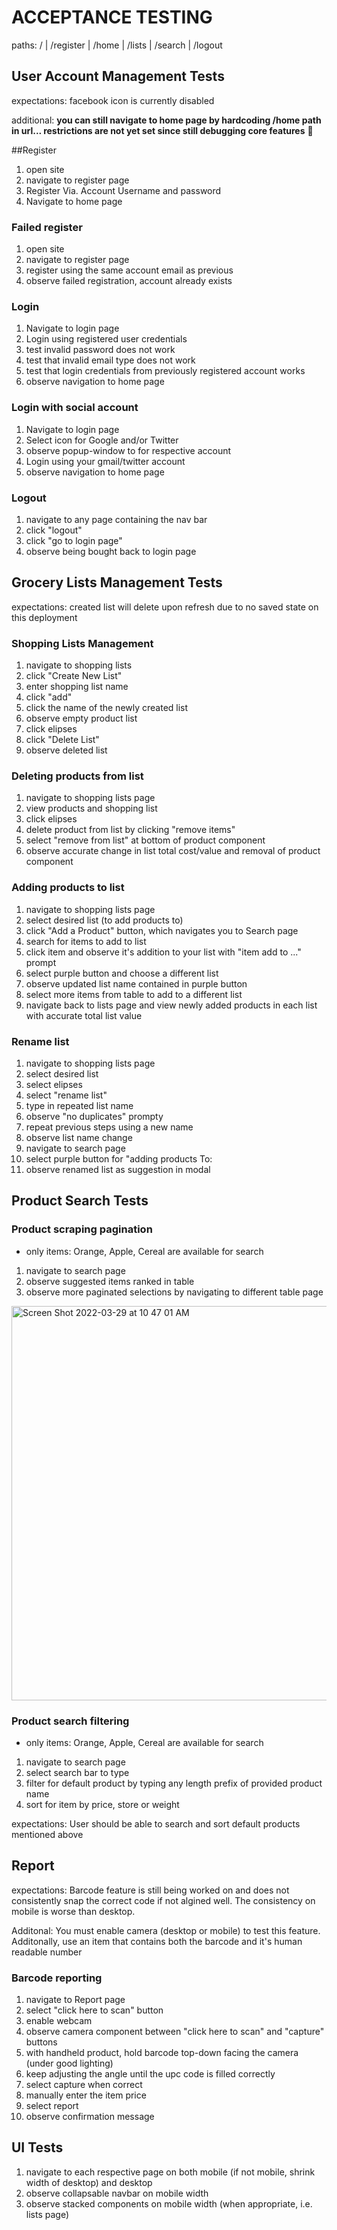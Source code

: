 # ACCEPTANCE TESTING
paths: / | /register | /home | /lists | /search | /logout
## User Account Management Tests
expectations: facebook icon is currently disabled

additional: **you can still navigate to home page by hardcoding /home path in url... restrictions are not yet set since still debugging core features** 🕺

##Register
1. open site
2. navigate to register page
3. Register Via. Account Username and password
4. Navigate to home page

### Failed register
1. open site 
2. navigate to register page
3. register using the same account email as previous
4. observe failed registration, account already exists

### Login
1. Navigate to login page
2. Login using registered user credentials
3. test invalid password does not work
4. test that invalid email type does not work
5. test that login credentials from previously registered account works
6. observe navigation to home page

### Login with social account
1. Navigate to login page
2. Select icon for Google and/or Twitter
3. observe popup-window to for respective account
4. Login using your gmail/twitter account
5. observe navigation to home page

### Logout 
1. navigate to any page containing the nav bar
2. click "logout"
3. click "go to login page"
4. observe being bought back to login page

## Grocery Lists Management Tests

expectations: created list will delete upon refresh due to no saved state on this deployment

### Shopping Lists Management 
1. navigate to shopping lists
2. click "Create New List"
3. enter shopping list name
4. click "add"
5. click the name of the newly created list 
6. observe empty product list
7. click elipses
8. click "Delete List"
9. observe deleted list

### Deleting products from list
1. navigate to shopping lists page
2. view products and shopping list
3. click elipses
4. delete product from list by clicking "remove items"
5. select "remove from list" at bottom of product component
6. observe accurate change in list total cost/value and removal of product component

### Adding products to list
1. navigate to shopping lists page
2. select desired list (to add products to)
3. click "Add a Product" button, which navigates you to Search page
4. search for items to add to list
5. click item and observe it's addition to your list with "item add to ..." prompt
6. select purple button and choose a different list
7. observe updated list name contained in purple button
8. select more items from table to add to a different list
9. navigate back to lists page and view newly added products in each list with accurate total list value

### Rename list
1. navigate to shopping lists page
2. select desired list
3. select elipses
4. select "rename list"
5. type in repeated list name
6. observe "no duplicates" prompty
7. repeat previous steps using a new name
8. observe list name change
9. navigate to search page
10. select purple button for "adding products To:
11. observe renamed list as suggestion in modal

## Product Search Tests

### Product scraping pagination
- only items: Orange, Apple, Cereal are available for search
1. navigate to search page
2. observe suggested items ranked in table
3. observe more paginated selections by navigating to different table page 
<img width="631" alt="Screen Shot 2022-03-29 at 10 47 01 AM" src="https://user-images.githubusercontent.com/54731009/160638982-6f345e99-494b-44ef-8b85-6996377947bb.png">

### Product search filtering
- only items: Orange, Apple, Cereal are available for search
1. navigate to search page
4. select search bar to type
5. filter for default product by typing any length prefix of provided product name
6. sort for item by price, store or weight

expectations: User should be able to search and sort default products mentioned above


## Report
expectations: Barcode feature is still being worked on and does not consistently snap the correct code if not algined well. The consistency on mobile is worse than desktop.

Additonal: You must enable camera (desktop or mobile) to test this feature. Additonally, use an item that contains both the barcode and it's human readable number

### Barcode reporting
1. navigate to Report page
2. select "click here to scan" button
3. enable webcam
4. observe camera component between "click here to scan" and "capture" buttons
5. with handheld product, hold barcode top-down facing the camera (under good lighting)
6. keep adjusting the angle until the upc code is filled correctly 
7. select capture when correct
8. manually enter the item price
9. select report
10. observe confirmation message

## UI Tests
1. navigate to each respective page on both mobile (if not mobile, shrink width of desktop) and desktop
2. observe collapsable navbar on mobile width
3. observe stacked components on mobile width (when appropriate, i.e. lists page)
